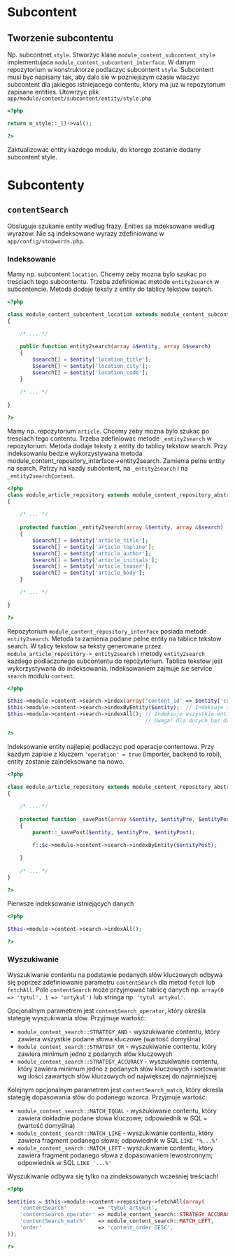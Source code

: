 Subcontent
==========

Tworzenie subcontentu
---------------------

Np. subcontnet `style`. 
Stworzyc klase `module_content_subcontent_style` implementujaca `module_content_subcontent_interface`. 
W danym repozytorium w konstruktorze podlaczyc subcontent `style`.
Subcontent musi byc napisany tak, aby dalo sie w pozniejszym czasie wlaczyc subcontent dla jakiegos istniejacego contentu, ktory ma juz w repozytorium zapisane entities.
Utowrzyc plik `app/module/content/subcontent/entity/style.php`

```php
<?php

return m_style::_()->val();

?>
```

Zaktualizowac entity kazdego modulu, do ktorego zostanie dodany subcontent style.


Subcontenty
===========

`contentSearch`
---------------

Obsluguje szukanie entity wedlug frazy.
Enities sa indeksowane wedlug wyrazow.
Nie są indeksowane wyrazy zdefiniowane w `app/config/stopwords.php`.

### Indeksowanie

Mamy np. subcontent `location`. 
Chcemy zeby mozna bylo szukac po tresciach tego subcontentu. 
Trzeba zdefiniowac metode `entity2search` w subcontencie. 
Metoda dodaje teksty z entity do tablicy tekstow search.

```php
<?php

class module_content_subcontent_location extends module_content_subcontent_abstract implements module_content_subcontent_interface
{

    /* ... */
    
    public function entity2search(array &$entity, array &$search)
    {
        $search[] = $entity['location_title'];
        $search[] = $entity['location_city'];
        $search[] = $entity['location_code'];
    }
    
    /* ... */
    
}

?>
```

Mamy np. repozytorium `article`. 
Chcemy zeby mozna bylo szukac po tresciach tego contentu. 
Trzeba zdefiniowac metode `_entity2search` w repozytorium. 
Metoda dodaje teksty z entity do tablicy tekstow search.
Przy indeksowaniu bedzie wykorzystywana metoda module_content_repository_interface->entity2search.
Zamienia pelne entity na search.
Patrzy na kazdy subcontent, na `_entity2search` i na `_entity2searchContent`.

```php
<?php
class module_article_repository extends module_content_repository_abstract implements module_content_repository_interface
{
    
    /* ... */
    
    protected function _entity2search(array &$entity, array &$search)
    {
        $search[] = $entity['article_title'];
        $search[] = $entity['article_topline'];
        $search[] = $entity['article_author'];
        $search[] = $entity['article_initials'];
        $search[] = $entity['article_teaser'];
        $search[] = $entity['article_body']; 
    }

    /* ... */
    
}

?>
```

Repozytorium `module_content_repository_interface` posiada metode `entity2search`. 
Metoda ta zamienia podane pelne entity na tablice tekstow search. 
W talicy tekstow sa teksty generowane przez `module_article_repository->_entity2search` i metody `entity2search` kazdego podlaczonego subcontentu do repozytorium.
Tablica tekstow jest wykorzystywana do indeksowania. 
Indeksowaniem zajmuje sie service `search` modulu `content`.

```php
<?php

$this->module->content->search->index(array('content_id' => $entity['content_id'])); // Indeksuje entity wedlug content_id
$this->module->content->search->indexByEntity($entity);  // Indeksuje treść podanego entity. Entity musi byc pelne!
$this->module->content->search->indexAll(); // Indeksuje wszystkie entity, których czas ostatniego indeksowania jest mniejszy od czasu ostatniej zmiany.
                                            // Uwaga! Dla duzych baz danych indeksowanie moze obciazac serwer.

?>
```

Indeksowanie entity najlepiej podlaczyc pod operacje contentowa. 
Przy kazdym zapisie z kluczem `'operation' = true` (importer, backend to robi), entity zostanie zaindeksowane na nowo.

```php
<?php

class module_article_repository extends module_content_repository_abstract implements module_content_repository_interface
{
    
    /* ... */
    
    protected function _savePost(array &$entity, $entityPre, $entityPost)
    {
        parent::_savePost($entity, $entityPre, $entityPost);

        f::$c->module->content->search->indexByEntity($entityPost);
        
    }
    
    /* ... */
}

?>
```

Pierwsze indeksowanie istniejących danych

```php
<?php

$this->module->content->search->indexAll();

?>
```

### Wyszukiwanie

Wyszukiwanie contentu na podstawie podanych słów kluczowych odbywa się poprzez zdefiniowanie parametru `contentSearch` dla metod `fetch` lub `fetchAll`. Pole `contentSearch` 
może przyjmować tablicę danych np. `array(0 => 'tytul', 1 => 'artykul')` lub stringa np. `'tytul artykul'`.

Opcjonalnym parametrem jest `contentSearch_operator`, który określa stategię wyszukiwania słów. Przyjmuje wartość:
- `module_content_search::STRATEGY_AND` - wyszukiwanie contentu, który zawiera wszystkie podane słowa kluczowe (wartość domyślna)
- `module_content_search::STRATEGY_OR` - wyszukiwanie contentu, który zawiera minimum jedno z podanych słów kluczowych
- `module_content_search::STRATEGY_ACCURACY` - wyszukiwanie contentu, który zawiera minimum jedno z podanych słów kluczowych i sortowanie wg ilości zawartych słów kluczowych 
od największej do najmniejszej

Kolejnym opcjonalnym parametrem jest `contentSearch_match`, który określa stategię dopasowania słów do podanego wzorca. Przyjmuje wartość:
- `module_content_search::MATCH_EQUAL` - wyszukiwanie contentu, który zawiera dokładnie podane słowa kluczowe; odpowiednik w SQL `=` (wartość domyślna)
- `module_content_search::MATCH_LIKE` - wyszukiwanie contentu, który zawiera fragment podanego słowa; odpowiednik w SQL `LIKE '%...%'`
- `module_content_search::MATCH_LEFT` - wyszukiwanie contentu, który zawiera fragment podanego słowa z dopasowaniem lewostronnym; odpowiednik w SQL `LIKE '...%'`

Wyszukiwanie odbywa się tylko na zindeksowanych wcześniej treściach!

```php
<?php

$entities = $this->module->content->repository->fetchAll(array(
    'contentSearch'          => 'tytul artykul',
    'contentSearch_operator' => module_content_search::STRATEGY_ACCURACY,
    'contentSearch_match'    => module_content_search::MATCH_LEFT,
    'order'                  => 'content_order DESC',
));

?>
```
